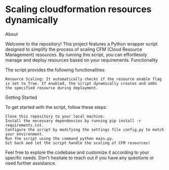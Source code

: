 # Scaling cloudformation resources dynamically

About

Welcome to the repository! This project features a Python wrapper script designed to simplify the process of scaling CFM (Cloud Resource Management) resources. By running this script, you can effortlessly manage and deploy resources based on your requirements.
Functionality

The script provides the following functionalities:

    Resource Scaling: It automatically checks if the resource enable flag is set to True. If enabled, the script dynamically creates and adds the specified resource during deployment.

Getting Started

To get started with the script, follow these steps:

    Clone this repository to your local machine.
    Install the necessary dependencies by running pip install -r requirements.txt.
    Configure the script by modifying the settings file config.py to match your environment.
    Run the script using the command python main.py.
    Sit back and let the script handle the scaling of CFM resources!

Feel free to explore the codebase and customize it according to your specific needs. Don't hesitate to reach out if you have any questions or need further assistance.

